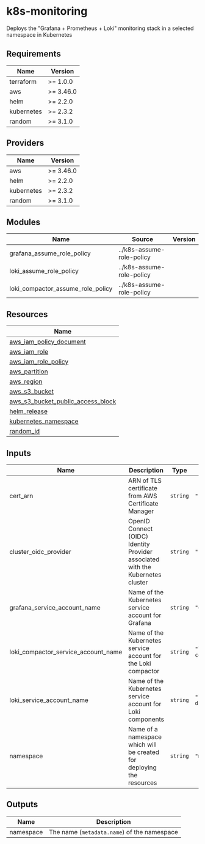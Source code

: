 # k8s-monitoring

Deploys the "Grafana + Prometheus + Loki" monitoring stack in a selected namespace in Kubernetes

## Requirements

| Name | Version |
|------|---------|
| terraform | >= 1.0.0 |
| aws | >= 3.46.0 |
| helm | >= 2.2.0 |
| kubernetes | >= 2.3.2 |
| random | >= 3.1.0 |

## Providers

| Name | Version |
|------|---------|
| aws | >= 3.46.0 |
| helm | >= 2.2.0 |
| kubernetes | >= 2.3.2 |
| random | >= 3.1.0 |

## Modules

| Name | Source | Version |
|------|--------|---------|
| grafana_assume_role_policy | ../k8s-assume-role-policy |  |
| loki_assume_role_policy | ../k8s-assume-role-policy |  |
| loki_compactor_assume_role_policy | ../k8s-assume-role-policy |  |

## Resources

| Name |
|------|
| [aws_iam_policy_document](https://registry.terraform.io/providers/hashicorp/aws/latest/docs/data-sources/iam_policy_document) |
| [aws_iam_role](https://registry.terraform.io/providers/hashicorp/aws/latest/docs/resources/iam_role) |
| [aws_iam_role_policy](https://registry.terraform.io/providers/hashicorp/aws/latest/docs/resources/iam_role_policy) |
| [aws_partition](https://registry.terraform.io/providers/hashicorp/aws/latest/docs/data-sources/partition) |
| [aws_region](https://registry.terraform.io/providers/hashicorp/aws/latest/docs/data-sources/region) |
| [aws_s3_bucket](https://registry.terraform.io/providers/hashicorp/aws/latest/docs/resources/s3_bucket) |
| [aws_s3_bucket_public_access_block](https://registry.terraform.io/providers/hashicorp/aws/latest/docs/resources/s3_bucket_public_access_block) |
| [helm_release](https://registry.terraform.io/providers/hashicorp/helm/latest/docs/resources/release) |
| [kubernetes_namespace](https://registry.terraform.io/providers/hashicorp/kubernetes/latest/docs/resources/namespace) |
| [random_id](https://registry.terraform.io/providers/hashicorp/random/latest/docs/resources/id) |

## Inputs

| Name | Description | Type | Default | Required |
|------|-------------|------|---------|:--------:|
| cert\_arn | ARN of TLS certificate from AWS Certificate Manager | `string` | `""` | no |
| cluster\_oidc\_provider | OpenID Connect (OIDC) Identity Provider associated with the Kubernetes cluster | `string` | `""` | no |
| grafana\_service\_account\_name | Name of the Kubernetes service account for Grafana | `string` | `"grafana"` | no |
| loki\_compactor\_service\_account\_name | Name of the Kubernetes service account for the Loki compactor | `string` | `"loki-compactor"` | no |
| loki\_service\_account\_name | Name of the Kubernetes service account for Loki components | `string` | `"loki-distributed"` | no |
| namespace | Name of a namespace which will be created for deploying the resources | `string` | `"monitoring"` | no |

## Outputs

| Name | Description |
|------|-------------|
| namespace | The name (`metadata.name`) of the namespace |
